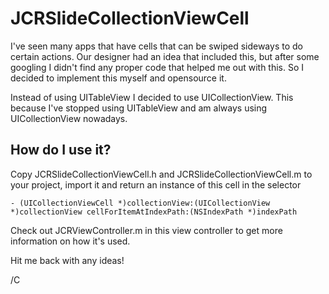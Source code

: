 # JCRSlideCollectionViewCell

I've seen many apps that have cells that can be swiped sideways to do certain actions. Our designer had an idea that included this, but after some googling I didn't find any proper code that helped me out with this. So I decided to implement this myself and opensource it.

Instead of using UITableView I decided to use UICollectionView. This because I've stopped using UITableView and am always using UICollectionView nowadays.

## How do I use it?

Copy JCRSlideCollectionViewCell.h and JCRSlideCollectionViewCell.m to your project, import it and return an instance of this cell in the selector

`- (UICollectionViewCell *)collectionView:(UICollectionView *)collectionView cellForItemAtIndexPath:(NSIndexPath *)indexPath
`

Check out JCRViewController.m in this view controller to get more information on how it's used.

Hit me back with any ideas!

/C

